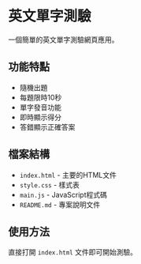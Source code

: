 # 英文單字測驗

一個簡單的英文單字測驗網頁應用。

## 功能特點

- 隨機出題
- 每題限時10秒
- 單字發音功能
- 即時顯示得分
- 答錯顯示正確答案

## 檔案結構

- `index.html` - 主要的HTML文件
- `style.css` - 樣式表
- `main.js` - JavaScript程式碼
- `README.md` - 專案說明文件

## 使用方法

直接打開 `index.html` 文件即可開始測驗。
